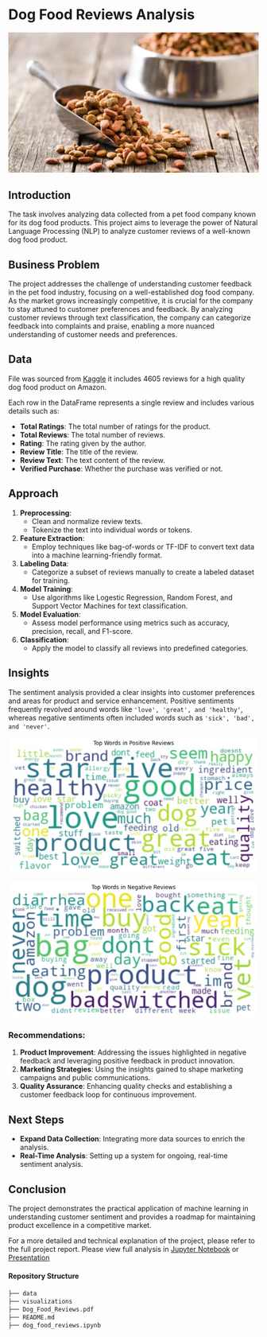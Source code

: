 # Dog Food Reviews Analysis

![Banner](./visualizations/banner.png)

## Introduction
The task involves analyzing data collected from a pet food company known for its dog food products. This project aims to leverage the power of Natural Language Processing (NLP) to analyze customer reviews of a well-known dog food product.

## Business Problem
The project addresses the challenge of understanding customer feedback in the pet food industry, focusing on a well-established dog food company. As the market grows increasingly competitive, it is crucial for the company to stay attuned to customer preferences and feedback. By analyzing customer reviews through text classification, the company can categorize feedback into complaints and praise, enabling a more nuanced understanding of customer needs and preferences.

## Data
File was sourced from [Kaggle](https://www.kaggle.com/datasets/unwrangle/amazon-reviews-for-dog-food-product) it includes 4605 reviews for a high quality dog food product on Amazon.

Each row in the DataFrame represents a single review and includes various details such as:

- **Total Ratings**: The total number of ratings for the product.
- **Total Reviews**: The total number of reviews.
- **Rating**: The rating given by the author.
- **Review Title**: The title of the review.
- **Review Text**: The text content of the review.
- **Verified Purchase**: Whether the purchase was verified or not.

## Approach
1. **Preprocessing**: 
   - Clean and normalize review texts.
   - Tokenize the text into individual words or tokens.
2. **Feature Extraction**: 
   - Employ techniques like bag-of-words or TF-IDF to convert text data into a machine learning-friendly format.
3. **Labeling Data**: 
   - Categorize a subset of reviews manually to create a labeled dataset for training.
4. **Model Training**: 
   - Use algorithms like Logestic Regression, Random Forest, and Support Vector Machines for text classification.
5. **Model Evaluation**: 
   - Assess model performance using metrics such as accuracy, precision, recall, and F1-score.
6. **Classification**: 
   - Apply the model to classify all reviews into predefined categories.

## Insights
The sentiment analysis provided a clear insights into customer preferences and areas for product and service enhancement. Positive sentiments frequently revolved around words like `'love', 'great', and 'healthy'`, whereas negative sentiments often included words such as `'sick', 'bad', and 'never'`.


![wordcloud](./visualizations/positive_cloud.jpg)

![wordcloud](./visualizations/negative_cloud.jpg)

### Recommendations:
1. **Product Improvement**: Addressing the issues highlighted in negative feedback and leveraging positive feedback in product innovation.
2. **Marketing Strategies**: Using the insights gained to shape marketing campaigns and public communications.
3. **Quality Assurance**: Enhancing quality checks and establishing a customer feedback loop for continuous improvement.

## Next Steps
- **Expand Data Collection**: Integrating more data sources to enrich the analysis.
- **Real-Time Analysis**: Setting up a system for ongoing, real-time sentiment analysis.

## Conclusion
The project demonstrates the practical application of machine learning in understanding customer sentiment and provides a roadmap for maintaining product excellence in a competitive market.


For a more detailed and technical explanation of the project, please refer to the full project report.
Please view full analysis in [Jupyter Notebook](https://github.com/nv593/Dog-Food-Analysis/blob/main/dog_food_reviews.ipynb) or [Presentation](https://github.com/nv593/Dog-Food-Analysis/blob/main/Dod_Food_Reviews.pdf)

#### Repository Structure

```
├── data
├── visualizations
├── Dog_Food_Reviews.pdf
├── README.md
├── dog_food_reviews.ipynb
